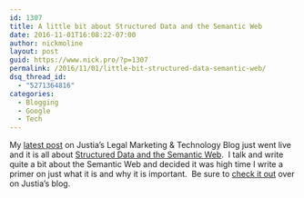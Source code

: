 ```yaml
---
id: 1307
title: A little bit about Structured Data and the Semantic Web
date: 2016-11-01T16:08:22-07:00
author: nickmoline
layout: post
guid: https://www.nick.pro/?p=1307
permalink: /2016/11/01/little-bit-structured-data-semantic-web/
dsq_thread_id:
  - "5271364816"
categories:
  - Blogging
  - Google
  - Tech
---
```

My [latest post](https://onward.justia.com/2016/11/01/structured-data/) on Justia&#8217;s Legal Marketing & Technology Blog just went live and it is all about [Structured Data and the Semantic Web](https://onward.justia.com/2016/11/01/structured-data/).  I talk and write quite a bit about the Semantic Web and decided it was high time I write a primer on just what it is and why it is important.  Be sure to [check it out](https://onward.justia.com/2016/11/01/structured-data/) over on Justia&#8217;s blog.